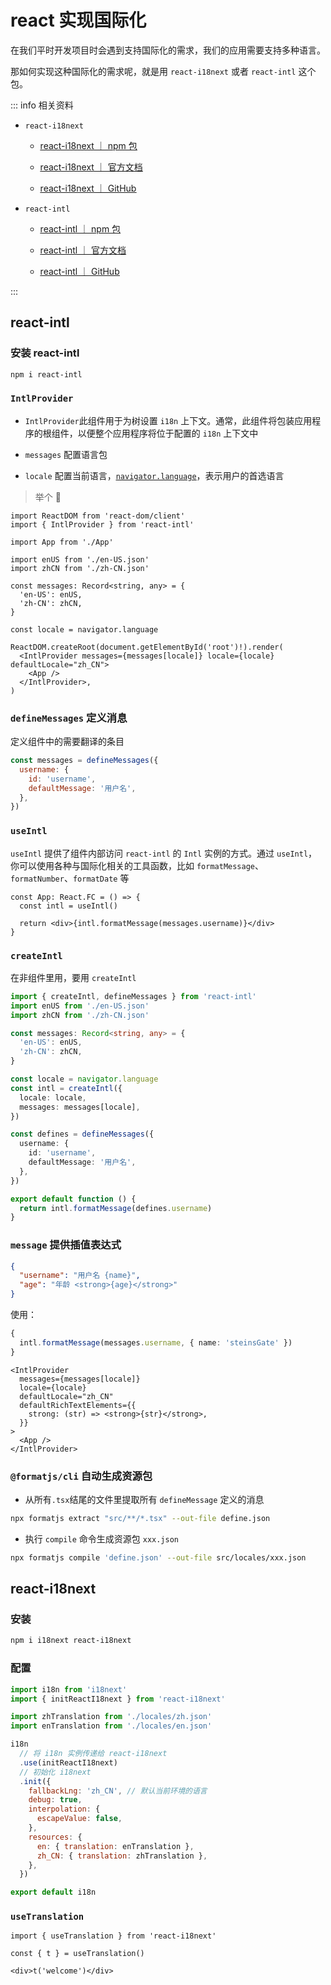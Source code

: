 # react 实现国际化

在我们平时开发项目时会遇到支持国际化的需求，我们的应用需要支持多种语言。

那如何实现这种国际化的需求呢，就是用 `react-i18next` 或者 `react-intl` 这个包。

::: info 相关资料

- `react-i18next`

  - [<u>react-i18next ｜ npm 包</u>](https://www.npmjs.com/package/react-i18next)

  - [<u>react-i18next ｜ 官方文档</u>](https://react.i18next.com/)

  - [<u>react-i18next ｜ GitHub</u>](https://github.com/i18next/react-i18next)

- `react-intl`

  - [<u>react-intl ｜ npm 包</u>](https://www.npmjs.com/package/react-intl)

  - [<u>react-intl ｜ 官方文档</u>](https://formatjs.io/docs/getting-started/installation/)

  - [<u>react-intl ｜ GitHub</u>](https://github.com/formatjs/formatjs)

:::

## react-intl

### 安装 react-intl

```bash
npm i react-intl
```

### `IntlProvider`

- `IntlProvider`此组件用于为树设置 `i18n` 上下文。通常，此组件将包装应用程序的根组件，以便整个应用程序将位于配置的 `i18n` 上下文中

- `messages` 配置语言包

- `locale` 配置当前语言，[<u>`navigator.language`</u>](https://developer.mozilla.org/zh-CN/docs/Web/API/Navigator/language)，表示用户的首选语言

> 举个 🌰

```tsx
import ReactDOM from 'react-dom/client'
import { IntlProvider } from 'react-intl'

import App from './App'

import enUS from './en-US.json'
import zhCN from './zh-CN.json'

const messages: Record<string, any> = {
  'en-US': enUS,
  'zh-CN': zhCN,
}

const locale = navigator.language

ReactDOM.createRoot(document.getElementById('root')!).render(
  <IntlProvider messages={messages[locale]} locale={locale} defaultLocale="zh_CN">
    <App />
  </IntlProvider>,
)
```

### `defineMessages` 定义消息

定义组件中的需要翻译的条目

```js
const messages = defineMessages({
  username: {
    id: 'username',
    defaultMessage: '用户名',
  },
})
```

### `useIntl`

`useIntl` 提供了组件内部访问 `react-intl` 的 `Intl` 实例的方式。通过 `useIntl`，你可以使用各种与国际化相关的工具函数，比如 `formatMessage`、`formatNumber`、`formatDate` 等

```tsx
const App: React.FC = () => {
  const intl = useIntl()

  return <div>{intl.formatMessage(messages.username)}</div>
}
```

### `createIntl`

在非组件里用，要用 `createIntl`

```ts
import { createIntl, defineMessages } from 'react-intl'
import enUS from './en-US.json'
import zhCN from './zh-CN.json'

const messages: Record<string, any> = {
  'en-US': enUS,
  'zh-CN': zhCN,
}

const locale = navigator.language
const intl = createIntl({
  locale: locale,
  messages: messages[locale],
})

const defines = defineMessages({
  username: {
    id: 'username',
    defaultMessage: '用户名',
  },
})

export default function () {
  return intl.formatMessage(defines.username)
}
```

### `message` 提供插值表达式

```json
{
  "username": "用户名 {name}",
  "age": "年龄 <strong>{age}</strong>"
}
```

使用：

```ts
{
  intl.formatMessage(messages.username, { name: 'steinsGate' })
}
```

```tsx
<IntlProvider
  messages={messages[locale]}
  locale={locale}
  defaultLocale="zh_CN"
  defaultRichTextElements={{
    strong: (str) => <strong>{str}</strong>,
  }}
>
  <App />
</IntlProvider>
```

### `@formatjs/cli` 自动生成资源包

- 从所有`.tsx`结尾的文件里提取所有 `defineMessage` 定义的消息

```sh
npx formatjs extract "src/**/*.tsx" --out-file define.json
```

- 执行 `compile` 命令生成资源包 `xxx.json`

```sh
npx formatjs compile 'define.json' --out-file src/locales/xxx.json
```

## react-i18next

### 安装

```bash
npm i i18next react-i18next
```

### 配置

```js
import i18n from 'i18next'
import { initReactI18next } from 'react-i18next'

import zhTranslation from './locales/zh.json'
import enTranslation from './locales/en.json'

i18n
  // 将 i18n 实例传递给 react-i18next
  .use(initReactI18next)
  // 初始化 i18next
  .init({
    fallbackLng: 'zh_CN', // 默认当前环境的语言
    debug: true,
    interpolation: {
      escapeValue: false,
    },
    resources: {
      en: { translation: enTranslation },
      zh_CN: { translation: zhTranslation },
    },
  })

export default i18n
```

### `useTranslation`

```tsx
import { useTranslation } from 'react-i18next'

const { t } = useTranslation()

<div>t('welcome')</div>
```
